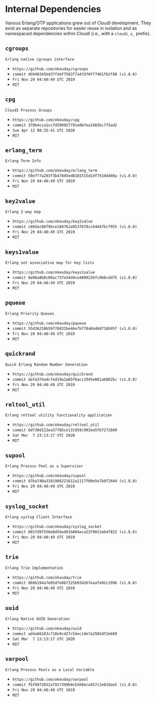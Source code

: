 Internal Dependencies
=====================

Various Erlang/OTP applications grew out of CloudI development.
They exist as separate repositories for easier reuse in isolation and
as namespaced dependencies within CloudI (i.e., with a `cloudi_x_` prefix).

`cgroups`
---------
`Erlang native cgroups interface`

- `https://github.com/okeuday/cgroups`
- `commit dd440345b437fdaf758377a433f0ff7461fb2f88 (v1.8.0)`
- `Fri Nov 29 04:40:49 UTC 2019`
- `MIT`

`cpg`
-----
`CloudI Process Groups`

- `https://github.com/okeuday/cpg`
- `commit 378b4cca1ccfd590927791e0b7ea1983bc775ad2`
- `Sun Apr 12 00:35:41 UTC 2020`
- `MIT`

`erlang_term`
-------------
`Erlang Term Info`

- `https://github.com/okeuday/erlang_term`
- `commit 59eff7a203f3b47845ed8101515d1df7519d408a (v1.8.0)`
- `Fri Nov 29 04:40:49 UTC 2019`
- `MIT`

`key2value`
-----------
`Erlang 2-way map`

- `https://github.com/okeuday/key2value`
- `commit c88dac08f9bce188762a9537670cc64d47bcf955 (v1.8.0)`
- `Fri Nov 29 04:40:49 UTC 2019`
- `MIT`

`keys1value`
------------
`Erlang set associative map for key lists`

- `https://github.com/okeuday/keys1value`
- `commit 8e06a8b0c08ac737e34d4ce4099236fc8b0cdd75 (v1.8.0)`
- `Fri Nov 29 04:40:49 UTC 2019`
- `MIT`

`pqueue`
--------
`Erlang Priority Queues`

- `https://github.com/okeuday/pqueue`
- `commit 55d36210b59f78d31be46efbf78a0a4b8716b95f (v1.8.0)`
- `Fri Nov 29 04:40:49 UTC 2019`
- `MIT`

`quickrand`
-----------
`Quick Erlang Random Number Generation`

- `https://github.com/okeuday/quickrand`
- `commit dafe374adcfed19a2a65f6acc2945e661a6802bc (v1.8.0)`
- `Fri Nov 29 04:40:49 UTC 2019`
- `MIT`

`reltool_util`
--------------
`Erlang reltool utility functionality application`

- `https://github.com/okeuday/reltool_util`
- `commit 6df30d122ea37785ce131959c902ee57bf272b09`
- `Sat Mar  7 23:13:17 UTC 2020`
- `MIT`

`supool`
--------
`Erlang Process Pool as a Supervisor`

- `https://github.com/okeuday/supool`
- `commit 87ba740a3181986221612a1117f00e5e7b8f2444 (v1.8.0)`
- `Fri Nov 29 04:40:49 UTC 2019`
- `MIT`

`syslog_socket`
---------------
`Erlang syslog Client Interface`

- `https://github.com/okeuday/syslog_socket`
- `commit 601fd9f556e8d5be401b804aca2379013ab4f822 (v1.8.0)`
- `Fri Nov 29 04:40:49 UTC 2019`
- `MIT`

`trie`
------
`Erlang Trie Implementation`

- `https://github.com/okeuday/trie`
- `commit 0b8b194a7e05d7e0b7325b03426feaafe02c299b (v1.8.0)`
- `Fri Nov 29 04:40:49 UTC 2019`
- `MIT`

`uuid`
------
`Erlang Native UUID Generation`

- `https://github.com/okeuday/uuid`
- `commit ad4a66183c718e9cd27c54ec1de7a2502df2eb89`
- `Sat Mar  7 23:13:17 UTC 2020`
- `MIT`

`varpool`
---------
`Erlang Process Pools as a Local Variable`

- `https://github.com/okeuday/varpool`
- `commit fbf8972652a7917399b9cb560eca457c2e810ae5 (v1.8.0)`
- `Fri Nov 29 04:40:49 UTC 2019`
- `MIT`


